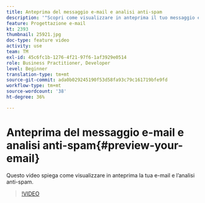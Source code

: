 ```yaml
---
title: Anteprima del messaggio e-mail e analisi anti-spam
description: '"Scopri come visualizzare in anteprima il tuo messaggio e-mail e l’analisi anti-spam."'
feature: Progettazione e-mail
kt: 2393
thumbnail: 25921.jpg
doc-type: feature video
activity: use
team: TM
exl-id: 45c6fc1b-1276-4f21-97f6-1af3929e0514
role: Business Practitioner, Developer
level: Beginner
translation-type: tm+mt
source-git-commit: ada0b029245190f53d58fa93c79c161719bfe9fd
workflow-type: tm+mt
source-wordcount: '38'
ht-degree: 36%

---
```


# Anteprima del messaggio e-mail e analisi anti-spam{#preview-your-email}

Questo video spiega come visualizzare in anteprima la tua e-mail e l’analisi anti-spam.

>[!VIDEO](https://video.tv.adobe.com/v/25921?quality=12)
